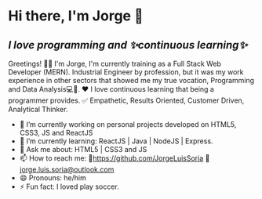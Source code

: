 <h1>Hi there, I'm Jorge 👋</h1>
<h2><i>I love programming and ✨continuous learning✨</i></h2>

Greetings! 🙋‍♂️ I'm Jorge, I'm currently training as a Full Stack Web Developer (MERN). 
Industrial Engineer by profession, but it was my work experience in other sectors that showed me my true vocation, Programming and Data Analysis💻💙.
❤ I love continuous learning that being a programmer provides.
✅ Empathetic, Results Oriented, Customer Driven, Analytical Thinker.

- 🔭 I’m currently working on personal projects developed on HTML5, CSS3, JS and ReactJS
- 🌱 I’m currently learning: ReactJS | Java | NodeJS | Express.
- 💬 Ask me about: HTML5 | CSS3 and JS
- 📫 How to reach me: 
                    🔗https://github.com/JorgeLuisSoria
                    📧jorge.luis.soria@outlook.com
- 😄 Pronouns: he/him
- ⚡ Fun fact: I loved play soccer.
